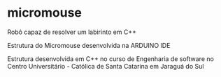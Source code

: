 # micromouse
Robô capaz de resolver um labirinto em C++

Estrutura do Micromouse desenvolvida na ARDUINO IDE

Estrutura desenvolvida em C++ no curso de Engenharia de software no Centro Universitário - Católica de Santa Catarina em Jaraguá do Sul


